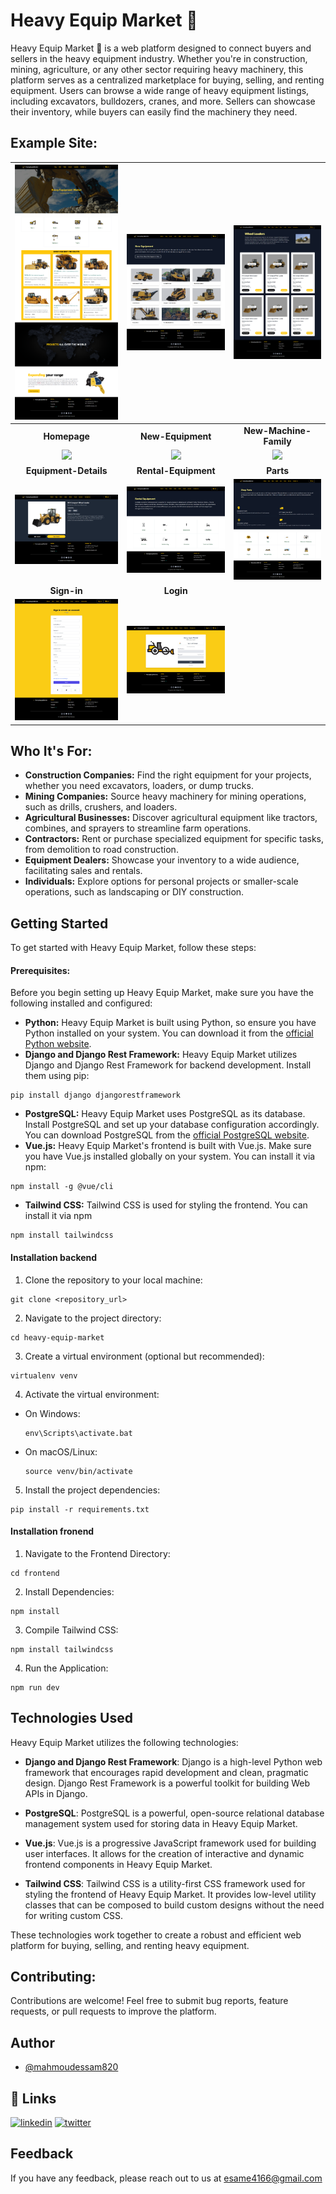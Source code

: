 # Heavy Equip Market 🚜 

Heavy Equip Market 🛒 is a web platform designed to connect buyers and sellers in the heavy equipment industry. Whether you're in construction, mining, agriculture, or any other sector requiring heavy machinery, this platform serves as a centralized marketplace for buying, selling, and renting equipment. Users can browse a wide range of heavy equipment listings, including excavators, bulldozers, cranes, and more. Sellers can showcase their inventory, while buyers can easily find the machinery they need.


## Example Site:

| ![](screenshots/home.png)| ![](screenshots/new-equipment.png) | ![](screenshots/new-machine-family.png) |
|:---:|:---:|:---:|
| **Homepage**  | **New-Equipment**  | **New-Machine-Family**  |
| ![](screenshots/features.png) | ![](screenshots/project.png) | ![](screenshots/projects.png) |
| **Equipment-Details** | **Rental-Equipment** | **Parts** | 
| ![](screenshots/equipment-details.png) | ![](screenshots/rental-equipment.png) | ![](screenshots/parts.png) |
| **Sign-in** | **Login** | 
| ![](screenshots/heavy-signin.png) | ![](screenshots/heavy-login.png) | 

## Who It's For:

- **Construction Companies:** Find the right equipment for your projects, whether you need excavators, loaders, or dump trucks.
- **Mining Companies:** Source heavy machinery for mining operations, such as drills, crushers, and loaders.
- **Agricultural Businesses:** Discover agricultural equipment like tractors, combines, and sprayers to streamline farm operations.
- **Contractors:** Rent or purchase specialized equipment for specific tasks, from demolition to road construction.
- **Equipment Dealers:** Showcase your inventory to a wide audience, facilitating sales and rentals.
- **Individuals:** Explore options for personal projects or smaller-scale operations, such as landscaping or DIY construction.


## Getting Started

To get started with Heavy Equip Market, follow these steps:

#### Prerequisites:

Before you begin setting up Heavy Equip Market, make sure you have the following installed and configured:

- **Python:** Heavy Equip Market is built using Python, so ensure you have Python installed on your system. You can download it from the [official Python website](https://www.python.org/).
- **Django and Django Rest Framework:** Heavy Equip Market utilizes Django and Django Rest Framework for backend development. Install them using pip:
``` 
pip install django djangorestframework
```
- **PostgreSQL:** Heavy Equip Market uses PostgreSQL as its database. Install PostgreSQL and set up your database configuration accordingly. You can download PostgreSQL from the [official PostgreSQL website](https://www.postgresql.org/).
- **Vue.js:** Heavy Equip Market's frontend is built with Vue.js. Make sure you have Vue.js installed globally on your system. You can install it via npm:
```
npm install -g @vue/cli
```
- **Tailwind CSS:** Tailwind CSS is used for styling the frontend. You can install it via npm
```
npm install tailwindcss
```

#### Installation backend

1. Clone the repository to your local machine:
```
git clone <repository_url>
```

2. Navigate to the project directory:
```
cd heavy-equip-market
```

3. Create a virtual environment (optional but recommended):
```
virtualenv venv
```

4. Activate the virtual environment:
- On Windows:
    ```
    env\Scripts\activate.bat
    ```
- On macOS/Linux:
    ```
    source venv/bin/activate
    ```

5. Install the project dependencies:
```
pip install -r requirements.txt
```

#### Installation fronend 

1. Navigate to the Frontend Directory:
```
cd frontend
```

2. Install Dependencies:
```
npm install
```

3. Compile Tailwind CSS:
```
npm install tailwindcss
```

4. Run the Application:
```
npm run dev
```


## Technologies Used

Heavy Equip Market utilizes the following technologies:

- **Django and Django Rest Framework**: Django is a high-level Python web framework that encourages rapid development and clean, pragmatic design. Django Rest Framework is a powerful toolkit for building Web APIs in Django.
  
- **PostgreSQL**: PostgreSQL is a powerful, open-source relational database management system used for storing data in Heavy Equip Market.

- **Vue.js**: Vue.js is a progressive JavaScript framework used for building user interfaces. It allows for the creation of interactive and dynamic frontend components in Heavy Equip Market.

- **Tailwind CSS**: Tailwind CSS is a utility-first CSS framework used for styling the frontend of Heavy Equip Market. It provides low-level utility classes that can be composed to build custom designs without the need for writing custom CSS.

These technologies work together to create a robust and efficient web platform for buying, selling, and renting heavy equipment.

## Contributing:

Contributions are welcome! Feel free to submit bug reports, feature requests, or pull requests to improve the platform.

## Author

- [@mahmoudessam820](https://github.com/mahmoudessam820)

## 🔗 Links

[![linkedin](https://img.shields.io/badge/linkedin-0A66C2?style=for-the-badge&logo=linkedin&logoColor=white)](https://www.linkedin.com/in/mahmoud-el-kariouny-822719149/)
[![twitter](https://img.shields.io/badge/twitter-1DA1F2?style=for-the-badge&logo=twitter&logoColor=white)](https://twitter.com/Mahmoud42275)


## Feedback

If you have any feedback, please reach out to us at esame4166@gmail.com
